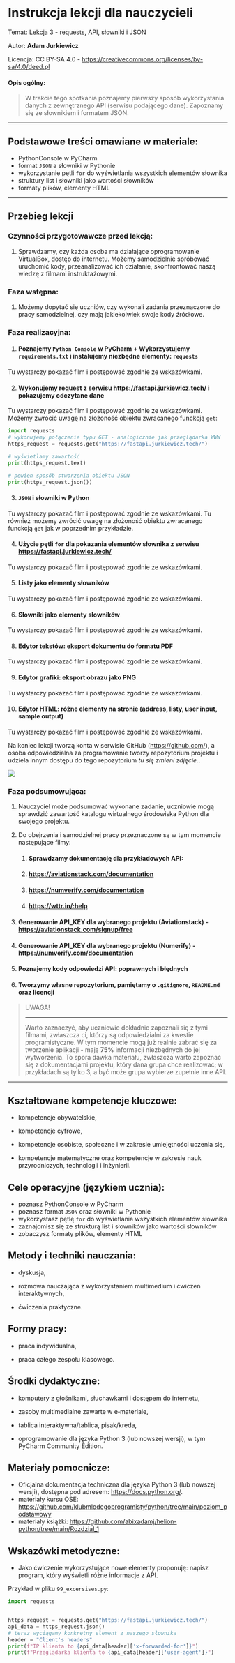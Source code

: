 # Instrukcja lekcji dla nauczycieli

Temat: Lekcja 3 - requests, API, słowniki i JSON 

Autor: **Adam Jurkiewicz**

Licencja: CC BY-SA 4.0 - https://creativecommons.org/licenses/by-sa/4.0/deed.pl

#### Opis ogólny:
>W trakcie tego spotkania poznajemy pierwszy sposób wykorzystania danych z zewnętrznego API (serwisu podającego dane). Zapoznamy się ze słownikiem i formatem JSON.
---

## Podstawowe treści omawiane w materiale:

- PythonConsole w PyCharm
- format `JSON` a słowniki w Pythonie
- wykorzystanie pętli `for` do wyświetlania wszystkich elementów słownika
- struktury list i słowniki jako wartości słowników
- formaty plików, elementy HTML

---

## Przebieg lekcji

### Czynności przygotowawcze przed lekcją:

1. Sprawdzamy, czy każda osoba ma działające oprogramowanie VirtualBox, dostęp do internetu. Możemy samodzielnie spróbować uruchomić kody, przeanalizować ich działanie, skonfrontować naszą wiedzę z filmami instruktażowymi.


### Faza wstępna:

1. Możemy dopytać się uczniów, czy wykonali zadania przeznaczone do pracy samodzielnej, czy mają jakiekolwiek swoje kody źródłowe.


### Faza realizacyjna:

1. #### Poznajemy `Python Console` w PyCharm + Wykorzystujemy `requirements.txt` i instalujemy niezbędne elementy: `requests`
Tu wystarczy pokazać film i postępować zgodnie ze wskazówkami.

2. #### Wykonujemy request z serwisu https://fastapi.jurkiewicz.tech/ i pokazujemy odczytane dane 
Tu wystarczy pokazać film i postępować zgodnie ze wskazówkami.
Możemy zwrócić uwagę na złożoność obiektu zwracanego funckcją `get`:

```python
import requests
# wykonujemy połączenie typu GET - analogicznie jak przeglądarka WWW
https_request = requests.get("https://fastapi.jurkiewicz.tech/")

# wyświetlamy zawartość
print(https_request.text)

# pewien sposób stworzenia obiektu JSON
print(https_request.json())
```

3. #### `JSON` i słowniki w Python 
Tu wystarczy pokazać film i postępować zgodnie ze wskazówkami.
Tu również możemy zwrócić uwagę na złożoność obiektu zwracanego funckcją `get` jak w poprzednim przykładzie.


4. #### Użycie pętli `for` dla pokazania elementów słownika z serwisu https://fastapi.jurkiewicz.tech/ 
Tu wystarczy pokazać film i postępować zgodnie ze wskazówkami.

5. #### Listy jako elementy słowników 
Tu wystarczy pokazać film i postępować zgodnie ze wskazówkami.

6. #### Słowniki jako elementy słowników
Tu wystarczy pokazać film i postępować zgodnie ze wskazówkami.

8. #### Edytor tekstów: eksport dokumentu do formatu PDF
Tu wystarczy pokazać film i postępować zgodnie ze wskazówkami.

9. #### Edytor grafiki: eksport obrazu jako PNG
Tu wystarczy pokazać film i postępować zgodnie ze wskazówkami.

10. #### Edytor HTML: różne elementy na stronie (address, listy, user input, sample output)
Tu wystarczy pokazać film i postępować zgodnie ze wskazówkami.


Na koniec lekcji tworzą konta w serwisie GitHub (https://github.com/), a osoba odpowiedzialna za programowanie tworzy repozytorium projektu i udziela innym dostępu do tego repozytorium *tu się zmieni zdjęcie.*.

![](https://lh5.googleusercontent.com/xezpBszg-fHeVAYM-9-M5K7TnwgJ93iXLlntWFjZeSFD9UBIqDQgqeo3wncnTGd3dyrp1zm0AxyGH87HQxTiP-h0KfhzNMz7e8465tYYCrK_2K_znDDIxVtzejO1f9rtItlIGK-f)

### Faza podsumowująca:

1. Nauczyciel może podsumować wykonane zadanie, uczniowie mogą sprawdzić zawartość katalogu wirtualnego środowiska Python dla swojego projektu.

2. Do obejrzenia i samodzielnej pracy przeznaczone są w tym momencie następujące filmy:
   1. #### Sprawdzamy dokumentację dla przykładowych API:
    1. #### https://aviationstack.com/documentation
    2. #### https://numverify.com/documentation
    3. #### https://wttr.in/:help
   
3. #### Generowanie API_KEY dla wybranego projektu (Aviationstack) - https://aviationstack.com/signup/free 

4. #### Generowanie API_KEY dla wybranego projektu (Numerify) - https://numverify.com/documentation 

5. #### Poznajemy kody odpowiedzi API: poprawnych i błędnych 

4. #### Tworzymy własne repozytorium, pamiętamy o `.gitignore`, `README.md` oraz licencji 


> UWAGA!
>
> ----
> Warto zaznaczyć, aby uczniowie dokładnie zapoznali się z tymi filmami, zwłaszcza ci, którzy są odpowiedzialni za kwestie programistyczne. W tym momencie mogą już realnie zabrać się za tworzenie aplikacji - mają **75%** informacji niezbędnych do jej wytworzenia.
> To spora dawka materiału, zwłaszcza warto zapoznać się z dokumentacjami projektu, który dana grupa chce realizować; w przykładach są tylko 3, a być może grupa wybierze zupełnie inne API.



----

## Kształtowane kompetencje kluczowe:

- kompetencje obywatelskie,

- kompetencje cyfrowe,

- kompetencje osobiste, społeczne i w zakresie umiejętności uczenia się,

- kompetencje matematyczne oraz kompetencje w zakresie nauk przyrodniczych, technologii i inżynierii.

## Cele operacyjne (językiem ucznia):

- poznasz PythonConsole w PyCharm
- poznasz format `JSON` oraz słowniki w Pythonie
- wykorzystasz pętlę `for` do wyświetlania wszystkich elementów słownika
- zaznajomisz się ze strukturą list i słowników jako wartości słowników
- zobaczysz formaty plików, elementy HTML


## Metody i techniki nauczania:

- dyskusja,

- rozmowa nauczająca z wykorzystaniem multimedium i ćwiczeń interaktywnych,

- ćwiczenia praktyczne.

## Formy pracy:

- praca indywidualna,

- praca całego zespołu klasowego.

## Środki dydaktyczne:

- komputery z głośnikami, słuchawkami i dostępem do internetu,

- zasoby multimedialne zawarte w e‑materiale,

- tablica interaktywna/tablica, pisak/kreda,

- oprogramowanie dla języka Python 3 (lub nowszej wersji), w tym PyCharm Community Edition.

## Materiały pomocnicze:

- Oficjalna dokumentacja techniczna dla języka Python 3 (lub nowszej wersji), dostępna pod
  adresem: https://docs.python.org/.
- materiały kursu OSE: https://github.com/klubmlodegoprogramisty/python/tree/main/poziom_podstawowy
- materiały książki: https://github.com/abixadamj/helion-python/tree/main/Rozdzial_1


## Wskazówki metodyczne:

- Jako ćwiczenie wykorzystujące nowe elementy proponuję: napisz program, który wyświetli różne informacje z API.

Przykład w pliku `99_excersises.py`:

```python
import requests


https_request = requests.get("https://fastapi.jurkiewicz.tech/")
api_data = https_request.json()
# teraz wyciągamy konkretny element z naszego słownika
header = "Client's headers"
print(f"IP klienta to {api_data[header]['x-forwarded-for']}")
print(f"Przeglądarka klienta to {api_data[header]['user-agent']}")
```
